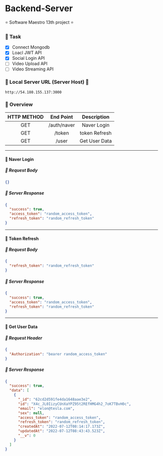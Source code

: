 # Backend-Server

⭐️ Software Maestro 13th project ⭐️

### 📌 Task

- [x] Connect Mongodb
- [x] Loacl JWT API
- [x] Social Login API
- [ ] Video Upload API
- [ ] Video Streaming API

### 🚨 Local Server URL (Server Host) 🚨

```text
http://54.180.155.137:3000
```

### 🌸 Overview

| HTTP METHOD |  End Point  |  Description  |
| :---------: | :---------: | :-----------: |
|     GET     | /auth/naver |  Naver Login  |
|     GET     |   /token    | token Refresh |
|     GET     |    /user    | Get User Data |

---

#### 🧡 Naver Login

##### 📌 Request Body

```json
{}
```

##### 📌 Server Response

```json
{
  "success": true,
  "access_token": "random_access_token",
  "refresh_token": "random_refresh_token"
}
```

---

#### 🧡 Token Refresh

##### 📌 Request Body

```json
{
  "refresh_token": "random_refresh_token"
}
```

##### 📌 Server Response

```json
{
  "success": true,
  "access_token": "random_access_token",
  "refresh_token": "random_refresh_token"
}
```

---

#### 🧡 Get User Data

##### 📌 Request Header

```json
{
  "Authorization": "bearer random_access_token"
}
```

##### 📌 Server Response

```json
{
  "success": true,
  "data": [
    {
      "_id": "62cd2d591fe4da1648aae3e2",
      "id": "X4c_JL0IizyCUnXaYPZ95t2REfHMG4h2_7oK7TBvH0c",
      "email": "elon@tesla.com",
      "sex": null,
      "access_token": "random_access_token",
      "refresh_token": "random_refresh_token",
      "createdAt": "2022-07-12T08:14:17.173Z",
      "updatedAt": "2022-07-12T08:43:43.523Z",
      "__v": 0
    }
  ]
}
```
